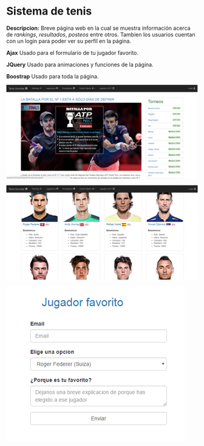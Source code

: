 # Sistema de tenis

**Descripcion:**
Breve página web en la cual se muestra información acerca de *rankings*, *resultados*, *posteos* entre otros. Tambien los usuarios cuentan con un login para poder ver su perfil en la página.

**Ajax**
Usado para el formulario de tu jugador favorito.

**JQuery**
Usado para animaciones y funciones de la página.

**Boostrap**
Usado para toda la página.

![Image of Página](img/pagina/Home.png)

![Image of Página](img/pagina/Ranking.png)

![Image of Página](img/pagina/Formulario.png)
